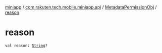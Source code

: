 [miniapp](../../index.md) / [com.rakuten.tech.mobile.miniapp.api](../index.md) / [MetadataPermissionObj](index.md) / [reason](./reason.md)

# reason

`val reason: `[`String`](https://kotlinlang.org/api/latest/jvm/stdlib/kotlin/-string/index.html)`?`